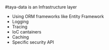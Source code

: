 ﻿#taya-data is an Infrastructure layer

- Using ORM frameworks like Entity Framework
- Logging
- Tracing
- IoC cantainers
- Caching
- Specific security API